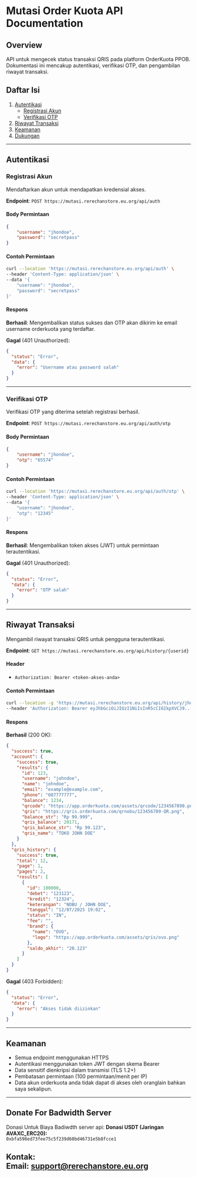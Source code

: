 # Mutasi Order Kuota API Documentation

## Overview
API untuk mengecek status transaksi QRIS pada platform OrderKuota PPOB. Dokumentasi ini mencakup autentikasi, verifikasi OTP, dan pengambilan riwayat transaksi.

## Daftar Isi
1. [Autentikasi](#autentikasi)
   - [Registrasi Akun](#registrasi-akun)
   - [Verifikasi OTP](#verifikasi-otp)
2. [Riwayat Transaksi](#riwayat-transaksi)
3. [Keamanan](#keamanan)
4. [Dukungan](#dukungan)

---

## Autentikasi

### Registrasi Akun
Mendaftarkan akun untuk mendapatkan kredensial akses.

**Endpoint**: `POST https://mutasi.rerechanstore.eu.org/api/auth`

#### Body Permintaan
```json
{
    "username": "jhondoe",
    "password": "secretpass"
}
```

#### Contoh Permintaan
```bash
curl --location 'https://mutasi.rerechanstore.eu.org/api/auth' \
--header 'Content-Type: application/json' \
--data '{
    "username": "jhondoe",
    "password": "secretpass"
}'
```

#### Respons
**Berhasil**: Mengembalikan status sukses dan OTP akan dikirim ke email username orderkuota yang terdaftar.

**Gagal** (401 Unauthorized):
```json
{
  "status": "Error",
  "data": {
    "error": "Username atau password salah"
  }
}
```

---

### Verifikasi OTP
Verifikasi OTP yang diterima setelah registrasi berhasil.

**Endpoint**: `POST https://mutasi.rerechanstore.eu.org/api/auth/otp`

#### Body Permintaan
```json
{
    "username": "jhondoe",
    "otp": "65574"
}
```

#### Contoh Permintaan
```bash
curl --location 'https://mutasi.rerechanstore.eu.org/api/auth/otp' \
--header 'Content-Type: application/json' \
--data '{
    "username": "jhondoe",
    "otp": "12345"
}'
```

#### Respons
**Berhasil**: Mengembalikan token akses (JWT) untuk permintaan terautentikasi.

**Gagal** (401 Unauthorized):
```json
{
  "status": "Error",
  "data": {
    "error": "OTP salah"
  }
}
```

---

## Riwayat Transaksi
Mengambil riwayat transaksi QRIS untuk pengguna terautentikasi.

**Endpoint**: `GET https://mutasi.rerechanstore.eu.org/api/history/{userid}`

#### Header
- `Authorization: Bearer <token-akses-anda>`

#### Contoh Permintaan
```bash
curl --location -g 'https://mutasi.rerechanstore.eu.org/api/history/jhondoe' \
--header 'Authorization: Bearer eyJhbGciOiJIUzI1NiIsInR5cCI6IkpXVCJ9...'
```

#### Respons
**Berhasil** (200 OK):
```json
{
  "success": true,
  "account": {
    "success": true,
    "results": {
      "id": 123,
      "username": "johndoe",
      "name": "johndoe",
      "email": "example@example.com",
      "phone": "087777777",
      "balance": 1234,
      "qrcode": "https://app.orderkuota.com/assets/qrcode/1234567890.png",
      "qris": "https://qris.orderkuota.com/qrnobu/123456789-QR.png",
      "balance_str": "Rp 99.999",
      "qris_balance": 20171,
      "qris_balance_str": "Rp 99.123",
      "qris_name": "TOKO JOHN DOE"
    }
  },
  "qris_history": {
    "success": true,
    "total": 12,
    "page": 1,
    "pages": 2,
    "results": [
      {
        "id": 100000,
        "debet": "123123",
        "kredit": "12324",
        "keterangan": "NOBU / JOHN DOE",
        "tanggal": "12/07/2025 19:02",
        "status": "IN",
        "fee": "",
        "brand": {
          "name": "OVO",
          "logo": "https://app.orderkuota.com/assets/qris/ovo.png"
        },
        "saldo_akhir": "20.123"
      }
    ]
  }
}
```

**Gagal** (403 Forbidden):
```json
{
  "status": "Error",
  "data": {
    "error": "Akses tidak diizinkan"
  }
}
```

---

## Keamanan
- Semua endpoint menggunakan HTTPS
- Autentikasi menggunakan token JWT dengan skema Bearer
- Data sensitif dienkripsi dalam transmisi (TLS 1.2+)
- Pembatasan permintaan (100 permintaan/menit per IP)
- Data akun orderkuota anda tidak dapat di akses oleh oranglain bahkan saya sekalipun.

---

## Donate For Badwidth Server
Donasi Untuk Biaya Badiwdth server api:
**Donasi USDT (Jaringan AVAXC_ERC20):**  
`0xbfa598ed73fee75c5f239d60bd46731e5b8fcce1`

**Kontak:**  
Email: support@rerechanstore.eu.org
---
